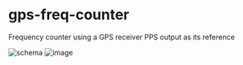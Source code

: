 # gps-freq-counter
Frequency counter using a GPS receiver PPS output as its reference

![schema](https://user-images.githubusercontent.com/3966931/39663730-dc393e6c-5078-11e8-91c5-62c71e8cce2b.png)
![image](https://user-images.githubusercontent.com/3966931/39604743-bb524ef6-4f2d-11e8-975c-a006631e4841.jpg)
